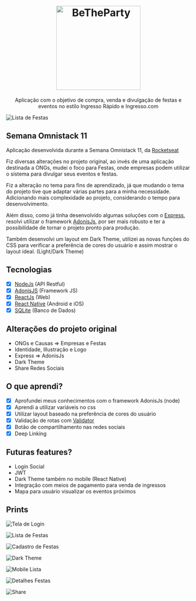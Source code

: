<h1 align="center">
  <br>
  <img src="https://svgur.com/i/KRi.svg" alt="BeTheParty" width="230">
</h1>

<p align="center">
Aplicação com o objetivo de compra, venda e divulgação de festas e eventos no estilo Ingresso Rápido e Ingresso.com
</p>

![Lista de Festas](https://raw.githubusercontent.com/ogabrielaraujo/betheparty/master/preview/web2.png)

## Semana Omnistack 11

Aplicação desenvolvida durante a Semana Omnistack 11, da [Rocketseat](https://github.com/Rocketseat)

Fiz diversas alterações no projeto original, ao invés de uma aplicação destinada a ONGs, 
mudei o foco para Festas, onde empresas podem utilizar o sistema para divulgar seus eventos e festas. 

Fiz a alteração no tema para fins de aprendizado, já que mudando o tema do projeto tive que adaptar várias partes para a minha necessidade.
Adicionando mais complexidade ao projeto, considerando o tempo para desenvolvimento.

Além disso, como já tinha desenvolvido algumas soluções com o [Express](https://expressjs.com/pt-br/), 
resolvi utilizar o framework [AdonisJs](https://adonisjs.com), por ser mais robusto e ter a possibilidade de tornar o projeto pronto para produção.

Também desenvolvi um layout em Dark Theme, utilizei as novas funções do CSS para verificar a preferência de cores do usuário e assim mostrar o layout ideal. (Light/Dark Theme)

## Tecnologias

- [x] [NodeJs](https://nodejs.org/en/) (API Restful)
- [x] [AdonisJS](https://adonisjs.com/) (Framework JS)
- [x] [ReactJs](https://github.com/reactjs/reactjs.org) (Web)
- [x] [React Native](https://github.com/facebook/react-native) (Android e iOS)
- [x] [SQLite](https://www.sqlite.org/index.html) (Banco de Dados)

## Alterações do projeto original

- ONGs e Causas => Empresas e Festas
- Identidade, Illustração e Logo
- Express => AdonisJs
- Dark Theme
- Share Redes Sociais

## O que aprendi?

- [x] Aprofundei meus conhecimentos com o framework AdonisJs (node)
- [x] Aprendi a utilizar variáveis no css
- [x] Utilizar layout baseado na preferência de cores do usuário
- [x] Validação de rotas com [Validator](https://adonisjs.com/docs/4.1/validator)
- [x] Botão de compartilhamento nas redes sociais
- [x] Deep Linking

## Futuras features?

- Login Social
- JWT
- Dark Theme também no mobile (React Native)
- Integração com meios de pagamento para venda de ingressos
- Mapa para usuário visualizar os eventos próximos

## Prints

![Tela de Login](https://raw.githubusercontent.com/ogabrielaraujo/betheparty/master/preview/web1.png)

![Lista de Festas](https://raw.githubusercontent.com/ogabrielaraujo/betheparty/master/preview/web2.png)

![Cadastro de Festas](https://raw.githubusercontent.com/ogabrielaraujo/betheparty/master/preview/web3.png)

![Dark Theme](https://raw.githubusercontent.com/ogabrielaraujo/betheparty/master/preview/web4-dark.png)

![Mobile Lista](https://raw.githubusercontent.com/ogabrielaraujo/betheparty/master/preview/mobile1.png)

![Detalhes Festas](https://raw.githubusercontent.com/ogabrielaraujo/betheparty/master/preview/mobile2.png)

![Share](https://raw.githubusercontent.com/ogabrielaraujo/betheparty/master/preview/mobile3.png)
